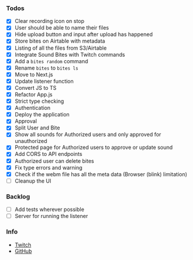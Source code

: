 ### Todos

- [x] Clear recording icon on stop
- [x] User should be able to name their files
- [x] Hide upload button and input after upload has happened
- [x] Store bites on Airtable with metadata
- [x] Listing of all the files from S3/Airtable
- [x] Integrate Sound Bites with Twitch commands
- [x] Add a `bites random` command
- [x] Rename `bites` to `bites ls`
- [x] Move to Next.js
- [x] Update listener function
- [x] Convert JS to TS
- [x] Refactor App.js
- [x] Strict type checking
- [x] Authentication
- [x] Deploy the application
- [x] Approval
- [x] Split User and Bite
- [x] Show all sounds for Authorized users and only approved for unauthorized
- [x] Protected page for Authorized users to approve or update sound
- [x] Add CORS to API endpoints
- [x] Authorized user can delete bites
- [x] Fix type errors and warning
- [x] Check if the webm file has all the meta data (Browser (blink) limitation)
- [ ] Cleanup the UI

### Backlog

- [ ] Add tests wherever possible
- [ ] Server for running the listener

### Info

- [Twitch](https://www.twitch.tv/skippednote)
- [GitHub](https://www.github.com/skippednote)
